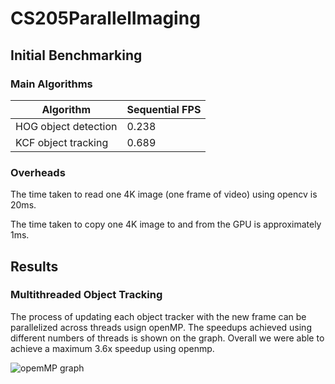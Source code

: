 # CS205ParallelImaging

## Initial Benchmarking


### Main Algorithms

| Algorithm  | Sequential FPS |
| ------------- | ------------- |
| HOG object detection  | 0.238  |
| KCF object tracking  | 0.689  |

### Overheads

The time taken to read one 4K image (one frame of video) using opencv is 20ms.

The time taken to copy one 4K image to and from the GPU is approximately 1ms. 



## Results


### Multithreaded Object Tracking

The process of updating each object tracker with the new frame can be parallelized across threads usign openMP. The speedups achieved using different numbers of threads is shown on the graph. Overall we were able to achieve a maximum 3.6x speedup using openmp. 

![opemMP graph]("./img/openmptracking.png")